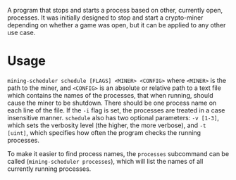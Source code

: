 A program that stops and starts a process based on other, currently open, processes. It was initially designed to stop and start a crypto-miner depending on whether a game was open, but it can be applied to any other use case.

# Usage
`mining-scheduler schedule [FLAGS] <MINER> <CONFIG>` where `<MINER>` is the path to the miner, and `<CONFIG>` is an absolute or relative path to a text file which contains the names of the processes, that when running, should cause the miner to be shutdown. There should be one process name on each line of the file. If the `-i` flag is set, the processes are treated in a case insensitive manner. `schedule` also has two optional parameters: `-v [1-3]`, which sets the verbosity level (the higher, the more verbose), and `-t [uint]`, which specifies how often the program checks the running processes.

To make it easier to find process names, the `processes` subcommand can be called (`mining-scheduler processes`), which will list the names of all currently running processes.
